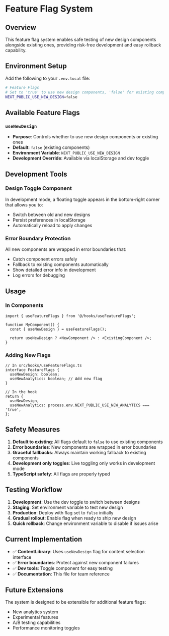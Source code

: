 # Feature Flag System

## Overview

This feature flag system enables safe testing of new design components alongside existing ones, providing risk-free development and easy rollback capability.

## Environment Setup

Add the following to your `.env.local` file:

```bash
# Feature Flags
# Set to 'true' to use new design components, 'false' for existing components
NEXT_PUBLIC_USE_NEW_DESIGN=false
```

## Available Feature Flags

### `useNewDesign`
- **Purpose**: Controls whether to use new design components or existing ones
- **Default**: `false` (existing components)
- **Environment Variable**: `NEXT_PUBLIC_USE_NEW_DESIGN`
- **Development Override**: Available via localStorage and dev toggle

## Development Tools

### Design Toggle Component
In development mode, a floating toggle appears in the bottom-right corner that allows you to:
- Switch between old and new designs
- Persist preferences in localStorage
- Automatically reload to apply changes

### Error Boundary Protection
All new components are wrapped in error boundaries that:
- Catch component errors safely
- Fallback to existing components automatically
- Show detailed error info in development
- Log errors for debugging

## Usage

### In Components
```tsx
import { useFeatureFlags } from '@/hooks/useFeatureFlags';

function MyComponent() {
  const { useNewDesign } = useFeatureFlags();
  
  return useNewDesign ? <NewComponent /> : <ExistingComponent />;
}
```

### Adding New Flags
```tsx
// In src/hooks/useFeatureFlags.ts
interface FeatureFlags {
  useNewDesign: boolean;
  useNewAnalytics: boolean; // Add new flag
}

// In the hook
return {
  useNewDesign,
  useNewAnalytics: process.env.NEXT_PUBLIC_USE_NEW_ANALYTICS === 'true',
};
```

## Safety Measures

1. **Default to existing**: All flags default to `false` to use existing components
2. **Error boundaries**: New components are wrapped in error boundaries
3. **Graceful fallbacks**: Always maintain working fallback to existing components
4. **Development only toggles**: Live toggling only works in development mode
5. **TypeScript safety**: All flags are properly typed

## Testing Workflow

1. **Development**: Use the dev toggle to switch between designs
2. **Staging**: Set environment variable to test new design
3. **Production**: Deploy with flag set to `false` initially
4. **Gradual rollout**: Enable flag when ready to ship new design
5. **Quick rollback**: Change environment variable to disable if issues arise

## Current Implementation

- ✅ **ContentLibrary**: Uses `useNewDesign` flag for content selection interface
- ✅ **Error boundaries**: Protect against new component failures
- ✅ **Dev tools**: Toggle component for easy testing
- ✅ **Documentation**: This file for team reference

## Future Extensions

The system is designed to be extensible for additional feature flags:
- New analytics system
- Experimental features
- A/B testing capabilities
- Performance monitoring toggles 